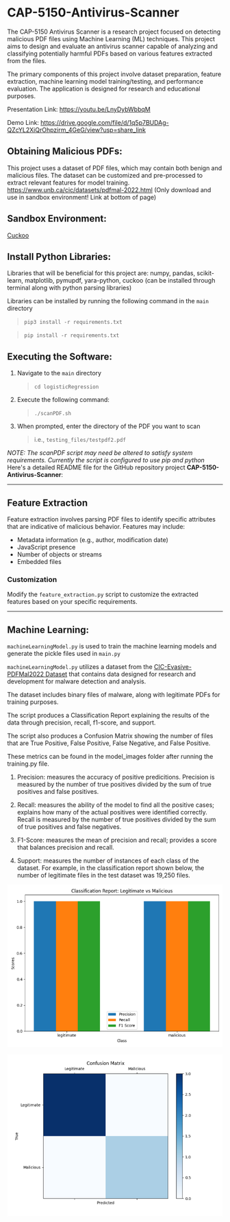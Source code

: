 # CAP-5150-Antivirus-Scanner
The CAP-5150 Antivirus Scanner is a research project focused on detecting malicious PDF files using Machine Learning (ML) techniques. This project aims to design and evaluate an antivirus scanner capable of analyzing and classifying potentially harmful PDFs based on various features extracted from the files.

The primary components of this project involve dataset preparation, feature extraction, machine learning model training/testing, and performance evaluation. The application is designed for research and educational purposes.

Presentation Link: https://youtu.be/LnyDybWbbqM 

Demo Link: https://drive.google.com/file/d/1q5p7BUDAg-QZcYL2XiQrOhpzirm_4GeG/view?usp=share_link


## Obtaining Malicious PDFs:

This project uses a dataset of PDF files, which may contain both benign and malicious files. The dataset can be customized and pre-processed to extract relevant features for model training.
https://www.unb.ca/cic/datasets/pdfmal-2022.html (Only download and use in sandbox environment! Link at bottom of page)

## Sandbox Environment:
[Cuckoo](https://cuckoosandbox.org/)


## Install Python Libraries: 

Libraries that will be beneficial for this project are: numpy, pandas, scikit-learn, matplotlib, pymupdf, yara-python, cuckoo (can be installed through terminal along with python parsing libraries)


Libraries can be installed by running the following command in the `main` directory 
> `pip3 install -r requirements.txt`


> `pip install -r requirements.txt`


## Executing the Software: 


1. Navigate to the `main` directory 

    > `cd logisticRegression`

2. Execute the following command:

    > `./scanPDF.sh`

3. When prompted, enter the directory of the PDF you want to scan
    > i.e., `testing_files/testpdf2.pdf`


*NOTE: The scanPDF script may need be altered to satisfy system requirements. Currently the script is configured to use pip and python*
Here's a detailed README file for the GitHub repository project **CAP-5150-Antivirus-Scanner**:

---

## Feature Extraction
Feature extraction involves parsing PDF files to identify specific attributes that are indicative of malicious behavior. Features may include:
- Metadata information (e.g., author, modification date)
- JavaScript presence
- Number of objects or streams
- Embedded files

### Customization
Modify the `feature_extraction.py` script to customize the extracted features based on your specific requirements.

---

## Machine Learning:

`machineLearningModel.py` is used to train the machine learning models and generate the pickle files used in `main.py`


`machineLearningModel.py` utilizes a dataset from the [CIC-Evasive-PDFMal2022 Dataset](https://www.unb.ca/cic/datasets/pdfmal-2022.html) that contains data designed for research and development for malware detection and analysis. 

The dataset includes binary files of malware, along with legitimate PDFs for training purposes.

The script produces a Classification Report explaining the results of the data through precision, recall, f1-score, and support. 

The script also produces a Confusion Matrix showing the number of files that are True Positive, False Positive, False Negative, and False Positive.

These metrics can be found in the model_images folder after running the training.py file. 

1. Precision: measures the accuracy of positive predicitions. Precision is measured by the number of true positives divided by the sum of true positives and false positives. 


2. Recall: measures the ability of the model to find all the positive cases; explains how many of the actual positives were identified correctly. Recall is measured by the number of true positives divided by the sum of true positives and false negatives. 


3. F1-Score: measures the mean of precision and recall; provides a score that balances precision and recall. 


4. Support: measures the number of instances of each class of the dataset. For example, in the classification report shown below, the number of legitimate files in the test dataset was 19,250 files. 


![Classification Report](main/logisticRegression/training_images/classification_report.png)


![Classification Report](main/logisticRegression/training_images/confusion_matrix.png)
